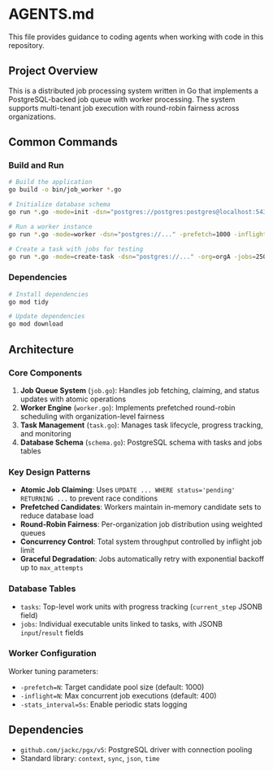 # AGENTS.md

This file provides guidance to coding agents when working with code in this repository.

## Project Overview

This is a distributed job processing system written in Go that implements a PostgreSQL-backed job queue with worker processing. The system supports multi-tenant job execution with round-robin fairness across organizations.

## Common Commands

### Build and Run
```bash
# Build the application
go build -o bin/job_worker *.go

# Initialize database schema
go run *.go -mode=init -dsn="postgres://postgres:postgres@localhost:5432/postgres?sslmode=disable"

# Run a worker instance
go run *.go -mode=worker -dsn="postgres://..." -prefetch=1000 -inflight=400

# Create a task with jobs for testing
go run *.go -mode=create-task -dsn="postgres://..." -org=orgA -jobs=250
```

### Dependencies
```bash
# Install dependencies
go mod tidy

# Update dependencies
go mod download
```

## Architecture

### Core Components

1. **Job Queue System** (`job.go`): Handles job fetching, claiming, and status updates with atomic operations
2. **Worker Engine** (`worker.go`): Implements prefetched round-robin scheduling with organization-level fairness
3. **Task Management** (`task.go`): Manages task lifecycle, progress tracking, and monitoring
4. **Database Schema** (`schema.go`): PostgreSQL schema with tasks and jobs tables

### Key Design Patterns

- **Atomic Job Claiming**: Uses `UPDATE ... WHERE status='pending' RETURNING ...` to prevent race conditions
- **Prefetched Candidates**: Workers maintain in-memory candidate sets to reduce database load
- **Round-Robin Fairness**: Per-organization job distribution using weighted queues
- **Concurrency Control**: Total system throughput controlled by inflight job limit
- **Graceful Degradation**: Jobs automatically retry with exponential backoff up to `max_attempts`

### Database Tables

- `tasks`: Top-level work units with progress tracking (`current_step` JSONB field)
- `jobs`: Individual executable units linked to tasks, with JSONB `input`/`result` fields

### Worker Configuration

Worker tuning parameters:
- `-prefetch=N`: Target candidate pool size (default: 1000)
- `-inflight=N`: Max concurrent job executions (default: 400)
- `-stats_interval=5s`: Enable periodic stats logging

## Dependencies

- `github.com/jackc/pgx/v5`: PostgreSQL driver with connection pooling
- Standard library: `context`, `sync`, `json`, `time`
